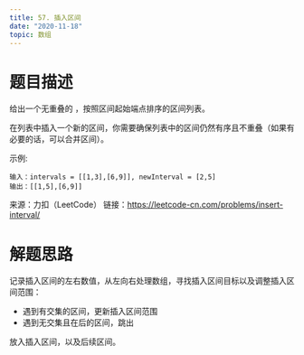 ```yaml
---
title: 57. 插入区间
date: "2020-11-18"
topic: 数组
---
```


# 题目描述

给出一个无重叠的 ，按照区间起始端点排序的区间列表。

在列表中插入一个新的区间，你需要确保列表中的区间仍然有序且不重叠（如果有必要的话，可以合并区间）。


示例:

```
输入：intervals = [[1,3],[6,9]], newInterval = [2,5]
输出：[[1,5],[6,9]]
```

来源：力扣（LeetCode）
链接：https://leetcode-cn.com/problems/insert-interval/

# 解题思路

记录插入区间的左右数值，从左向右处理数组，寻找插入区间目标以及调整插入区间范围：
- 遇到有交集的区间，更新插入区间范围
- 遇到无交集且在后的区间，跳出

放入插入区间，以及后续区间。


